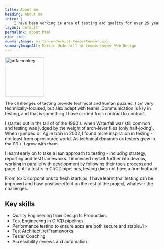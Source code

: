 ```yaml
---
title: About me
heading: About me
intro: |
    I have been working in area of testing and quality for over 25 years. Do I enjoy it? Well, my mind does like puzzles to work out!
layout: default
permalink: about.html
cta: true
summaryImage: martin-underhill-tempertemper.jpg
summaryImageAlt: Martin Underhill of tempertemper Web Design
---
```


<picture>
    <img src="/assets/img/icons/apple-touch-icon.png" alt="jaffamonkey" width="128px" decoding="async" />
</picture>

The challenges of testing provide technical and human puzzles. I am very technically-focused, but also adept with teams.  Communication is key in testing, and that is something I have carried from contract to contract.

I started out in the tail of of the 1990's, when Waterfall was still common and testing was judged by the weight of arch-lever files (only half-joking).  When I jumped on Agile train in 2002, I found more inspiration in testing - not least from opensource world. As technical demands on testers grew in the 00's, I grew with them. 

I learnt early on to take a lean approach to testing - including strategy, reporting and test frameworks. I immersed myself further into devops, working in parallel with development by following their tools process and pace. Until a test is in CI/CD pipelines, testing does not have a firm foothold.

 From toxic corporations to fresh startups, I have learnt that testing can be improved and have positive effect on the rest of the project, whatever the challenges.

## Key skills
* Quality Engineering from Design to Production.
* Test Engineering in CI/CD pipelines.
* Performance testing to ensure apps are both secure and stable./li>
* Test Architecture/Frameworks
* Tester Coaching
* Accessibility reviews and automation